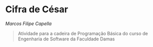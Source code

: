 # Cifra de César
*Marcos Filipe Capella*

>Atividade para a cadeira de Programação Básica do curso de Engenharia de Software da Faculdade Damas